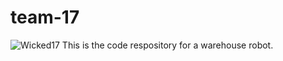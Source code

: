 # team-17
![Wicked17](https://github.com/user-attachments/assets/d05a50e9-6977-48fb-a4ad-f323322c355f)
This is the code respository for a warehouse robot.
